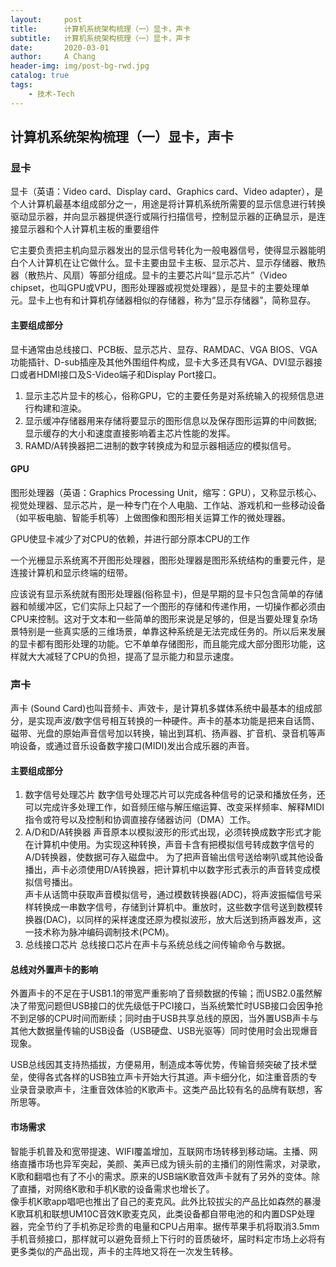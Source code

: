```yaml
---
layout:     post
title:      计算机系统架构梳理（一）显卡，声卡
subtitle:   计算机系统架构梳理（一）显卡，声卡
date:       2020-03-01
author:     A Chang
header-img: img/post-bg-rwd.jpg
catalog: true
tags:
    - 技术-Tech
---
```


## 计算机系统架构梳理（一）显卡，声卡

### 显卡

显卡（英语：Video card、Display card、Graphics card、Video adapter），是个人计算机最基本组成部分之一，用途是将计算机系统所需要的显示信息进行转换驱动显示器，并向显示器提供逐行或隔行扫描信号，控制显示器的正确显示，是连接显示器和个人计算机主板的重要组件

它主要负责把主机向显示器发出的显示信号转化为一般电器信号，使得显示器能明白个人计算机在让它做什么。显卡主要由显卡主板、显示芯片、显示存储器、散热器（散热片、风扇）等部分组成。显卡的主要芯片叫“显示芯片”（Video chipset，也叫GPU或VPU，图形处理器或视觉处理器），是显卡的主要处理单元。显卡上也有和计算机存储器相似的存储器，称为“显示存储器”，简称显存。

#### 主要组成部分

显卡通常由总线接口、PCB板、显示芯片、显存、RAMDAC、VGA BIOS、VGA功能插针、D-sub插座及其他外围组件构成，显卡大多还具有VGA、DVI显示器接口或者HDMI接口及S-Video端子和Display Port接口。  
1. 显示主芯片显卡的核心，俗称GPU，它的主要任务是对系统输入的视频信息进行构建和渲染。  
2. 显示缓冲存储器用来存储将要显示的图形信息以及保存图形运算的中间数据;显示缓存的大小和速度直接影响着主芯片性能的发挥。  
3. RAMD/A转换器把二进制的数字转换成为和显示器相适应的模拟信号。 

#### GPU

图形处理器（英语：Graphics Processing Unit，缩写：GPU），又称显示核心、视觉处理器、显示芯片，是一种专门在个人电脑、工作站、游戏机和一些移动设备（如平板电脑、智能手机等）上做图像和图形相关运算工作的微处理器。 

GPU使显卡减少了对CPU的依赖，并进行部分原本CPU的工作

一个光栅显示系统离不开图形处理器，图形处理器是图形系统结构的重要元件，是连接计算机和显示终端的纽带。

应该说有显示系统就有图形处理器(俗称显卡)，但是早期的显卡只包含简单的存储器和帧缓冲区，它们实际上只起了一个图形的存储和传递作用，一切操作都必须由CPU来控制。这对于文本和一些简单的图形来说是足够的，但是当要处理复杂场景特别是一些真实感的三维场景，单靠这种系统是无法完成任务的。所以后来发展的显卡都有图形处理的功能。它不单单存储图形，而且能完成大部分图形功能，这样就大大减轻了CPU的负担，提高了显示能力和显示速度。 

### 声卡

声卡 (Sound Card)也叫音频卡、声效卡，是计算机多媒体系统中最基本的组成部分，是实现声波/数字信号相互转换的一种硬件。声卡的基本功能是把来自话筒、磁带、光盘的原始声音信号加以转换，输出到耳机、扬声器、扩音机、录音机等声响设备，或通过音乐设备数字接口(MIDI)发出合成乐器的声音。

#### 主要组成部分
1. 数字信号处理芯片
数字信号处理芯片可以完成各种信号的记录和播放任务，还可以完成许多处理工作，如音频压缩与解压缩运算、改变采样频率、解释MIDI指令或符号以及控制和协调直接存储器访问（DMA）工作。
2. A/D和D/A转换器
声音原本以模拟波形的形式出现，必须转换成数字形式才能在计算机中使用。为实现这种转换，声音卡含有把模拟信号转成数字信号的A/D转换器，使数据可存入磁盘中。
为了把声音输出信号送给喇叭或其他设备播出，声卡必须使用D/A转换器，把计算机中以数字形式表示的声音转变成模拟信号播出。  
声卡从话筒中获取声音模拟信号，通过模数转换器(ADC)，将声波振幅信号采样转换成一串数字信号，存储到计算机中。重放时，这些数字信号送到数模转换器(DAC)，以同样的采样速度还原为模拟波形，放大后送到扬声器发声，这一技术称为脉冲编码调制技术(PCM)。
3. 总线接口芯片
总线接口芯片在声卡与系统总线之间传输命令与数据。

#### 总线对外置声卡的影响
外置声卡的不足在于USB1.1的带宽严重影响了音频数据的传输；而USB2.0虽然解决了带宽问题但USB接口的优先级低于PCI接口，当系统繁忙时USB接口会因争抢不到足够的CPU时间而断续；同时由于USB共享总线的原因，当外置USB声卡与其他大数据量传输的USB设备（USB硬盘、USB光驱等）同时使用时会出现爆音现象。

USB总线因其支持热插拔，方便易用，制造成本等优势，传输音频突破了技术壁垒，使得各式各样的USB独立声卡开始大行其道。声卡细分化，如注重音质的专业录音录歌声卡，注重音效体验的K歌声卡。这类产品比较有名的品牌有联想，客所思等。

#### 市场需求
智能手机普及和宽带提速、WIFI覆盖增加，互联网市场转移到移动端。主播、网络直播市场也异军突起，美颜、美声已成为镜头前的主播们的刚性需求，对录歌，K歌和翻唱也有了不小的需求。原来的USB端K歌音效声卡就有了另外的变体。除了直播，对网络K歌和手机K歌的设备需求也增长了。   
像手机K歌app唱吧也推出了自己的麦克风。此外比较拔尖的产品比如森然的暴漫K歌耳机和联想UM10C音效K歌麦克风，此类设备都自带电池的和内置DSP处理器，完全节约了手机弥足珍贵的电量和CPU占用率。据传苹果手机将取消3.5mm手机音频接口，那样就可以避免音频上下行时的音质破坏，届时料定市场上必将有更多类似的产品出现，声卡的主阵地又将在一次发生转移。